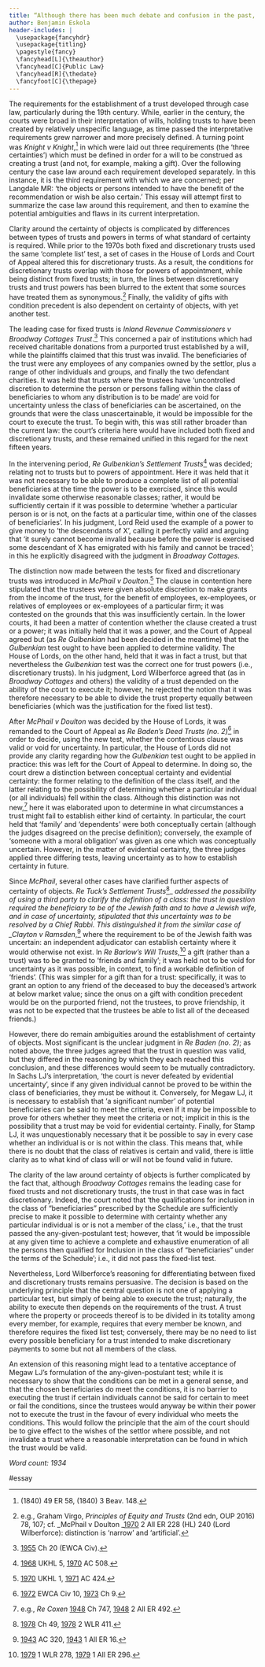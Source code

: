 ```yaml
---
title: “Although there has been much debate and confusion in the past, the tests for certainty of objects are now clear and satisfactory.” Critically assess the validity of the above statement.
author: Benjamin Eskola
header-includes: |
  \usepackage{fancyhdr}
  \usepackage{titling}
  \pagestyle{fancy}
  \fancyhead[L]{\theauthor}
  \fancyhead[C]{Public Law}
  \fancyhead[R]{\thedate}
  \fancyfoot[C]{\thepage}
---
```


The requirements for the establishment of a trust developed through case law, particularly during the 19th century. While, earlier in the century, the courts were broad in their interpretation of wills, holding trusts to have been created by relatively unspecific language, as time passed the interpretative requirements grew narrower and more precisely defined. A turning point was _Knight v Knight_,[^1] in which were laid out three requirements (the ‘three certainties’) which must be defined in order for a will to be construed as creating a trust (and not, for example, making a gift). Over the following century the case law around each requirement developed separately. In this instance, it is the third requirement with which we are concerned; per Langdale MR: ‘the objects or persons intended to have the benefit of the recommendation or wish be also certain.’ This essay will attempt first to summarize the case law around this requirement, and then to examine the potential ambiguities and flaws in its current interpretation.

Clarity around the certainty of objects is complicated by differences between types of trusts and powers in terms of what standard of certainty is required. While prior to the 1970s both fixed and discretionary trusts used the same ‘complete list’ test, a set of cases in the House of Lords and Court of Appeal altered this for discretionary trusts. As a result, the conditions for discretionary trusts overlap with those for powers of appointment, while being distinct from fixed trusts; in turn, the lines between discretionary trusts and trust powers has been blurred to the extent that some sources have treated them as synonymous.[^2] Finally, the validity of gifts with condition precedent is also dependent on certainty of objects, with yet another test.

The leading case for fixed trusts is _Inland Revenue Commissioners v Broadway Cottages Trust_.[^3] This concerned a pair of institutions which had received charitable donations from a purported trust established by a will, while the plaintiffs claimed that this trust was invalid. The beneficiaries of the trust were any employees of any companies owned by the settlor, plus a range of other individuals and groups, and finally the two defendant charities. It was held that trusts where the trustees have ‘uncontrolled discretion to determine the person or persons falling within the class of beneficiaries to whom any distribution is to be made’ are void for uncertainty unless the class of beneficiaries can be ascertained, on the grounds that were the class unascertainable, it would be impossible for the court to execute the trust. To begin with, this was still rather broader than the current law: the court’s criteria here would have included both fixed and discretionary trusts, and these remained unified in this regard for the next fifteen years.

In the intervening period, _Re Gulbenkian’s Settlement Trusts_[^4] was decided; relating not to trusts but to powers of appointment. Here it was held that it was not necessary to be able to produce a complete list of all potential beneficiaries at the time the power is to be exercised, since this would invalidate some otherwise reasonable classes; rather, it would be sufficiently certain if it was possible to determine ‘whether a particular person is or is not, on the facts at a particular time, within one of the classes of beneficiaries’. In his judgment, Lord Reid used the example of a power to give money to ‘the descendants of X’, calling it perfectly valid and arguing that ‘it surely cannot become invalid because before the power is exercised some descendant of X has emigrated with his family and cannot be traced’; in this he explicitly disagreed with the judgment in _Broadway Cottages_.

The distinction now made between the tests for fixed and discretionary trusts was introduced in _McPhail v Doulton_.[^5] The clause in contention here stipulated that the trustees were given absolute discretion to make grants from the income of the trust, for the benefit of employees, ex-employees, or relatives of employees or ex-employees of a particular firm; it was contested on the grounds that this was insufficiently certain. In the lower courts, it had been a matter of contention whether the clause created a trust or a power; it was initially held that it was a power, and the Court of Appeal agreed but (as _Re Gulbenkian_ had been decided in the meantime) that the _Gulbenkian_ test ought to have been applied to determine validity. The House of Lords, on the other hand, held that it was in fact a trust, but that nevertheless the _Gulbenkian_ test was the correct one for trust powers (i.e., discretionary trusts). In his judgment, Lord Wilberforce agreed that (as in _Broadway Cottages_ and others) the validity of a trust depended on the ability of the court to execute it; however, he rejected the notion that it was therefore necessary to be able to divide the trust property equally between beneficiaries (which was the justification for the fixed list test).

After _McPhail v Doulton_ was decided by the House of Lords, it was remanded to the Court of Appeal as _Re Baden’s Deed Trusts (no. 2)_[^6] in order to decide, using the new test, whether the contentious clause was valid or void for uncertainty. In particular, the House of Lords did not provide any clarity regarding how the _Gulbenkian_ test ought to be applied in practice: this was left for the Court of Appeal to determine. In doing so, the court drew a distinction between conceptual certainty and evidential certainty: the former relating to the definition of the class itself, and the latter relating to the possibility of determining whether a particular individual (or all individuals) fell within the class. Although this distinction was not new,[^7] here it was elaborated upon to determine in what circumstances a trust might fail to establish either kind of certainty. In particular, the court held that ‘family’ and ‘dependents’ were both conceptually certain (although the judges disagreed on the precise definition); conversely, the example of ‘someone with a moral obligation’ was given as one which was conceptually uncertain. However, in the matter of evidential certainty, the three judges applied three differing tests, leaving uncertainty as to how to establish certainty in future.

Since _McPhail_, several other cases have clarified further aspects of certainty of objects. _Re Tuck’s Settlement Trusts_[^8]\_ *addressed the possibility of using a third party to clarify the definition of a class: the trust in question required the beneficiary to be of the Jewish faith and to have a Jewish wife, and in case of uncertainty, stipulated that this uncertainty was to be resolved by a Chief Rabbi. This distinguished it from the similar case of \_Clayton v Ramsden*,[^9] where the requirement to be of the Jewish faith was uncertain: an independent adjudicator can establish certainty where it would otherwise not exist. In _Re Barlow’s Will Trusts_,[^10] a gift (rather than a trust) was to be granted to ‘friends and family’; it was held not to be void for uncertainty as it was possible, in context, to find a workable definition of ‘friends’. (This was simpler for a gift than for a trust: specifically, it was to grant an option to any friend of the deceased to buy the deceased’s artwork at below market value; since the onus on a gift with condition precedent would be on the purported friend, not the trustees, to prove friendship, it was not to be expected that the trustees be able to list all of the deceased friends.)

However, there do remain ambiguities around the establishment of certainty of objects. Most significant is the unclear judgment in _Re Baden (no. 2)_; as noted above, the three judges agreed that the trust in question was valid, but they differed in the reasoning by which they each reached this conclusion, and these differences would seem to be mutually contradictory. In Sachs LJ’s interpretation, ‘the court is never defeated by evidential uncertainty’, since if any given individual cannot be proved to be within the class of beneficiaries, they must be without it. Conversely, for Megaw LJ, it is necessary to establish that ‘a significant number’ of potential beneficiaries can be said to meet the criteria, even if it may be impossible to prove for others whether they meet the criteria or not; implicit in this is the possibility that a trust may be void for evidential certainty. Finally, for Stamp LJ, it was unquestionably necessary that it be possible to say in every case whether an individual is or is not within the class. This means that, while there is no doubt that the class of relatives is certain and valid, there is little clarity as to what kind of class will or will not be found valid in future.

The clarity of the law around certainty of objects is further complicated by the fact that, although _Broadway Cottages_ remains the leading case for fixed trusts and not discretionary trusts, the trust in that case was in fact discretionary. Indeed, the court noted that ‘the qualifications for inclusion in the class of “beneficiaries” prescribed by the Schedule are sufficiently precise to make it possible to determine with certainty whether any particular individual is or is not a member of the class,’ i.e., that the trust passed the any-given-postulant test; however, that ‘it would be impossible at any given time to achieve a complete and exhaustive enumeration of all the persons then qualified for Inclusion in the class of “beneficiaries” under the terms of the Schedule’; i.e., it did not pass the fixed-list test.

Nevertheless, Lord Wilberforce’s reasoning for differentiating between fixed and discretionary trusts remains persuasive. The decision is based on the underlying principle that the central question is not one of applying a particular test, but simply of being able to execute the trust; naturally, the ability to execute then depends on the requirements of the trust. A trust where the property or proceeds thereof is to be divided in its totality among every member, for example, requires that every member be known, and therefore requires the fixed list test; conversely, there may be no need to list every possible beneficiary for a trust intended to make discretionary payments to some but not all members of the class.

An extension of this reasoning might lead to a tentative acceptance of Megaw LJ’s formulation of the any-given-postulant test; while it is necessary to show that the conditions can be met in a general sense, and that the chosen beneficiaries do meet the conditions, it is no barrier to executing the trust if certain individuals cannot be said for certain to meet or fail the conditions, since the trustees would anyway be within their power not to execute the trust in the favour of every individual who meets the conditions. This would follow the principle that the aim of the court should be to give effect to the wishes of the settlor where possible, and not invalidate a trust where a reasonable interpretation can be found in which the trust would be valid.

_Word count: 1934_

[^1]: (1840) 49 ER 58, (1840) 3 Beav. 148.
[^2]: e.g., Graham Virgo, _Principles of Equity and Trusts_ (2nd edn, OUP 2016) 78, 107; cf. _McPhail v Doulton _[1970]() 2 All ER 228 (HL) 240 (Lord Wilberforce): distinction is ‘narrow’ and ‘artificial’.
[^3]: [1955]() Ch 20 (EWCA Civ).
[^4]: [1968]() UKHL 5, [1970]() AC 508.
[^5]: [1970]() UKHL 1, [1971]() AC 424.
[^6]: [1972]() EWCA Civ 10, [1973]() Ch 9.
[^7]: e.g., _Re Coxen_ [1948]() Ch 747, [1948]() 2 All ER 492.
[^8]: [1978]() Ch 49, [1978]() 2 WLR 411.
[^9]: [1943]() AC 320, [1943]() 1 All ER 16.
[^10]: [1979]() 1 WLR 278, [1979]() 1 All ER 296.

#essay
